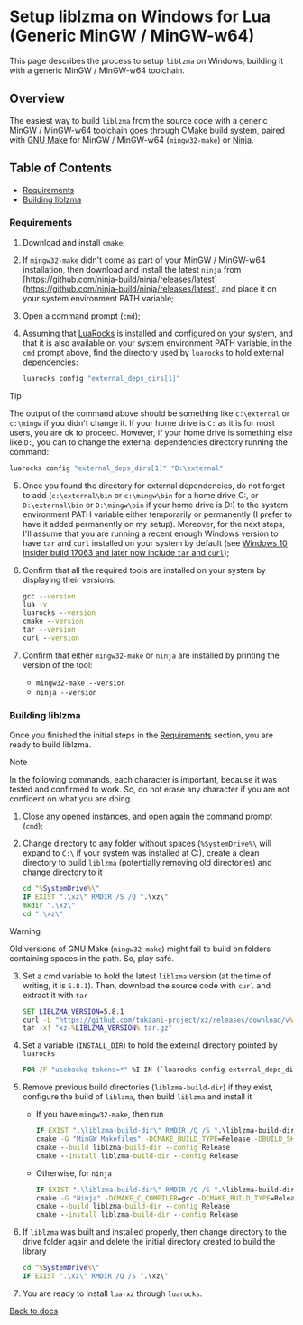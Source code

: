 # Setup liblzma on Windows for Lua (Generic MinGW / MinGW-w64)

This page describes the process to setup ```liblzma``` on Windows, building it with a generic MinGW / MinGW-w64 toolchain.

## Overview

The easiest way to build ```liblzma``` from the source code with a generic MinGW / MinGW-w64 toolchain goes through [CMake](https://cmake.org/) build system, paired with [GNU Make](https://www.gnu.org/software/make/) for MinGW / MinGW-w64 (```mingw32-make```) or [Ninja](https://ninja-build.org/).

## Table of Contents

* [Requirements](#requirements)
* [Building liblzma](#building-liblzma)

### Requirements

1. Download and install ```cmake```;

2. If ```mingw32-make``` didn't come as part of your MinGW / MinGW-w64 installation, then download and install the latest ```ninja``` from [https://github.com/ninja-build/ninja/releases/latest](https://github.com/ninja-build/ninja/releases/latest), and place it on your system environment PATH variable;

3. Open a command prompt (```cmd```);

4. Assuming that [LuaRocks](https://luarocks.org/) is installed and configured on your system, and that it is also available on your system environment PATH variable, in the ```cmd``` prompt above, find the directory used by ```luarocks``` to hold external dependencies:

    ```cmd
    luarocks config "external_deps_dirs[1]"
    ```

> [!TIP]
> 
> The output of the command above should be something like ```c:\external``` or ```c:\mingw``` if you didn't change it. If your home drive is ```C:``` as it is for most users, you are ok to proceed. However, if your home drive is something else like ```D:```, you can to change the external dependencies directory running the command:
> 
>    ```cmd
>    luarocks config "external_deps_dirs[1]" "D:\external"
>    ```

5. Once you found the directory for external dependencies, do not forget to add (```c:\external\bin``` or ```c:\mingw\bin``` for a home drive C:, or ```D:\external\bin``` or ```D:\mingw\bin``` if your home drive is D:) to the system environment PATH variable either temporarily or permanently (I prefer to have it added permanently on my setup). Moreover, for the next steps, I'll assume that you are running a recent enough Windows version to have ```tar``` and ```curl``` installed on your system by default (see [Windows 10 Insider build 17063 and later now include ```tar``` and ```curl```](https://devblogs.microsoft.com/commandline/tar-and-curl-come-to-windows/));

6. Confirm that all the required tools are installed on your system by displaying their versions:

    ```cmd
    gcc --version
    lua -v
    luarocks --version
    cmake --version
    tar --version
    curl --version
    ```

7. Confirm that either ```mingw32-make``` or ```ninja``` are installed by printing the version of the tool:

    * ```mingw32-make --version```
    * ```ninja --version```

### Building liblzma

Once you finished the initial steps in the [Requirements](#requirements) section, you are ready to build liblzma.

> [!NOTE]
> 
> In the following commands, each character is important, because it was tested and confirmed to work. So, do not erase any character if you are not confident on what you are doing.

1. Close any opened instances, and open again the command prompt (```cmd```);

2. Change directory to any folder without spaces (`%SystemDrive%\` will expand to `C:\` if your system was installed at C:), create a clean directory to build ```liblzma``` (potentially removing old directories) and change directory to it

    ```cmd
    cd "%SystemDrive%\"
    IF EXIST ".\xz\" RMDIR /S /Q ".\xz\"
    mkdir ".\xz\"
    cd ".\xz\"
    ```

> [!WARNING]
> 
> Old versions of GNU Make (```mingw32-make```) might fail to build on folders containing spaces in the path. So, play safe.

3. Set a cmd variable to hold the latest ```liblzma``` version (at the time of writing, it is ```5.8.1```). Then, download the source code with ```curl``` and extract it with ```tar```

    ```cmd
    SET LIBLZMA_VERSION=5.8.1
    curl -L "https://github.com/tukaani-project/xz/releases/download/v%LIBLZMA_VERSION%/xz-%LIBLZMA_VERSION%.tar.gz"
    tar -xf "xz-%LIBLZMA_VERSION%.tar.gz"
    ```

4. Set a variable (```INSTALL_DIR```) to hold the external directory pointed by ```luarocks```

    ```cmd
    FOR /F "usebackq tokens=*" %I IN (`luarocks config external_deps_dirs[1]`) DO ( SET "INSTALL_DIR=%I" )
    ```

5. Remove previous build directories (```liblzma-build-dir```) if they exist, configure the build of ```liblzma```, then build ```liblzma``` and install it

    * If you have ```mingw32-make```, then run

        ```cmd
        IF EXIST ".\liblzma-build-dir\" RMDIR /Q /S ".\liblzma-build-dir\"
        cmake -G "MinGW Makefiles" -DCMAKE_BUILD_TYPE=Release -DBUILD_SHARED_LIBS=ON --install-prefix "%INSTALL_DIR%" -S "xz-%LIBLZMA_VERSION%" -B liblzma-build-dir
        cmake --build liblzma-build-dir --config Release
        cmake --install liblzma-build-dir --config Release
        ```

    * Otherwise, for ```ninja```

        ```cmd
        IF EXIST ".\liblzma-build-dir\" RMDIR /Q /S ".\liblzma-build-dir\"
        cmake -G "Ninja" -DCMAKE_C_COMPILER=gcc -DCMAKE_BUILD_TYPE=Release -DBUILD_SHARED_LIBS=ON --install-prefix "%INSTALL_DIR%" -S "xz-%LIBLZMA_VERSION%" -B liblzma-build-dir
        cmake --build liblzma-build-dir --config Release
        cmake --install liblzma-build-dir --config Release
        ```

6. If ```liblzma``` was built and installed properly, then change directory to the drive folder again and delete the initial directory created to build the library

    ```cmd
    cd "%SystemDrive%\"
    IF EXIST ".\xz\" RMDIR /Q /S ".\xz\"
    ```

7. You are ready to install ```lua-xz``` through ```luarocks```.

[Back to docs](./README.md#documentation)